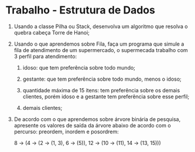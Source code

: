 # Trabalho - Estrutura de Dados

1. Usando a classe Pilha ou Stack, desenvolva um algoritmo que resolva o quebra cabeça Torre de Hanoi;

2. Usando o que aprendemos sobre Fila, faça um programa que simule a fila de atendimento de um supermercado, o supermecada trabalho com 3 perfil para atendimento:

    1. idoso: que tem preferência sobre todo mundo;

    2. gestante: que tem preferência sobre todo mundo, menos o idoso;

    3. quantidade máxima de 15 itens: tem preferência sobre os demais clientes, porém idoso e a gestante tem preferência sobre esse perfil;

    4. demais clientes;

3. De acordo com o que aprendemos sobre árvore binária de pesquisa, apresente os valores de saída da árvore abaixo de acordo com o percurso: preordem, inordem e posordrem:

    8 -> (4 -> (2 -> (1, 3), 6 -> (5)), 12 -> (10 -> (11), 14 -> (13, 15)))
